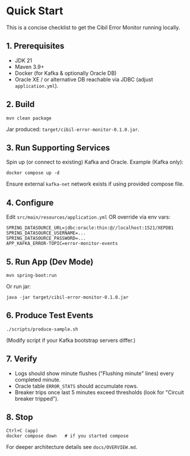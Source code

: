 # Quick Start

This is a concise checklist to get the Cibil Error Monitor running locally.

## 1. Prerequisites
- JDK 21
- Maven 3.9+
- Docker (for Kafka & optionally Oracle DB)
- Oracle XE / or alternative DB reachable via JDBC (adjust `application.yml`).

## 2. Build
```
mvn clean package
```
Jar produced: `target/cibil-error-monitor-0.1.0.jar`.

## 3. Run Supporting Services
Spin up (or connect to existing) Kafka and Oracle. Example (Kafka only):
```
docker compose up -d
```
Ensure external `kafka-net` network exists if using provided compose file.

## 4. Configure
Edit `src/main/resources/application.yml` OR override via env vars:
```
SPRING_DATASOURCE_URL=jdbc:oracle:thin:@//localhost:1521/XEPDB1
SPRING_DATASOURCE_USERNAME=...
SPRING_DATASOURCE_PASSWORD=...
APP_KAFKA_ERROR-TOPIC=error-monitor-events
```

## 5. Run App (Dev Mode)
```
mvn spring-boot:run
```
Or run jar:
```
java -jar target/cibil-error-monitor-0.1.0.jar
```

## 6. Produce Test Events
```
./scripts/produce-sample.sh
```
(Modify script if your Kafka bootstrap servers differ.)

## 7. Verify
- Logs should show minute flushes ("Flushing minute" lines) every completed minute.
- Oracle table `ERROR_STATS` should accumulate rows.
- Breaker trips once last 5 minutes exceed thresholds (look for "Circuit breaker tripped").

## 8. Stop
```
Ctrl+C (app)
docker compose down   # if you started compose
```

For deeper architecture details see `docs/OVERVIEW.md`.
